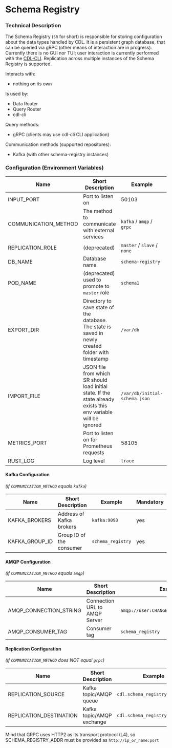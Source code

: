 # Schema Registry

### Technical Description

The Schema Registry (`SR` for short) is responsible for storing configuration about the data types handled by CDL. It is a persistent graph database, that can be queried via gRPC (other means of interaction are in progress). Currently there is no GUI nor TUI; user interaction is currently performed with the [CDL-CLI][CDL-CLI]. Replication across multiple instances of the Schema Registry is supported.

Interacts with:
- nothing on its own

Is used by:
- Data Router
- Query Router
- cdl-cli

Query methods:
- gRPC (clients may use cdl-cli CLI application)

Communication methods (supported repositores):
- Kafka (with other schema-registry instances)

### Configuration (Environment Variables)

| Name                 | Short Description                                                                                                | Example                       | Mandatory | Default |
|----------------------|------------------------------------------------------------------------------------------------------------------|-------------------------------|-----------|---------|
| INPUT_PORT           | Port to listen on                                                                                                | 50103                         | yes       |         |
| COMMUNICATION_METHOD | The method to communicate with external services                                                                 | `kafka` / `amqp` / `grpc`     | yes       |         |
| REPLICATION_ROLE     | (deprecated)                                                                                                     | `master` / `slave` / `none`   | yes       |         |
| DB_NAME              | Database name                                                                                                    | `schema-registry`             | yes       |         |
| POD_NAME             | (deprecated) used to promote to `master` role                                                                    | `schema1`                     | no        |         |
| EXPORT_DIR           | Directory to save state of the database. The state is saved in newly created folder with timestamp               | `/var/db`                     | no        |         |
| IMPORT_FILE          | JSON file from which SR should load initial state. If the state already exists this env variable will be ignored | `/var/db/initial-schema.json` | no        |         |
| METRICS_PORT         | Port to listen on for Prometheus requests                                                                        | 58105                         | no        | 58105   |
| RUST_LOG             | Log level                                                                                                        | `trace`                       | no        |         |

#### Kafka Configuration 
*(if `COMMUNICATION_METHOD` equals `kafka`)*

| Name           | Short Description        | Example           | Mandatory | Default |
|----------------|--------------------------|-------------------|-----------|---------|
| KAFKA_BROKERS  | Address of Kafka brokers | `kafka:9093`      | yes       |         |
| KAFKA_GROUP_ID | Group ID of the consumer | `schema_registry` | yes       |         |

#### AMQP Configuration 
*(if `COMMUNICATION_METHOD` equals `amqp`)*

| Name                   | Short Description             | Example                                  | Mandatory | Default |
|------------------------|-------------------------------|------------------------------------------|-----------|---------|
| AMQP_CONNECTION_STRING | Connection URL to AMQP Server | `amqp://user:CHANGEME@rabbitmq:5672/%2f` | yes       |         |
| AMQP_CONSUMER_TAG      | Consumer tag                  | `schema_registry`                        | yes       |         |

#### Replication Configuration 
*(if `COMMUNICATION_METHOD` does NOT equal `grpc`)*

| Name                    | Short Description         | Example                        | Mandatory | Default |
|-------------------------|---------------------------|--------------------------------|-----------|---------|
| REPLICATION_SOURCE      | Kafka topic/AMQP queue    | `cdl.schema_registry.internal` | yes       |         |
| REPLICATION_DESTINATION | Kafka topic/AMQP exchange | `cdl.schema_registry.internal` | yes       |         |

Mind that GRPC uses HTTP2 as its transport protocol (L4), so SCHEMA_REGISTRY_ADDR must be provided as `http://ip_or_name:port`


[CDL-CLI]: cli.md
